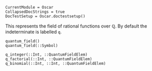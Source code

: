 ```@meta
CurrentModule = Oscar
CollapsedDocStrings = true
DocTestSetup = Oscar.doctestsetup()
```

This represents the field of rational functions over $\mathbb{Q}$. By default the indeterminate is labelled `q`.

```@docs
quantum_field()
quantum_field(::Symbol)
```

```@docs
q_integer(::Int, ::QuantumFieldElem)
q_factorial(::Int, ::QuantumFieldElem)
q_binomial(::Int, ::Int, ::QuantumFieldElem)
```
